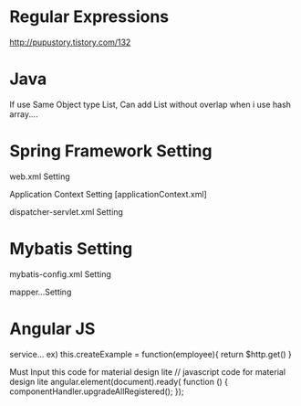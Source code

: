 # Regular Expressions
http://pupustory.tistory.com/132

# Java 
If use Same Object type List, Can add List without overlap when i use hash array....

# Spring Framework Setting

web.xml Setting

Application Context Setting [applicationContext.xml]

dispatcher-servlet.xml Setting

# Mybatis Setting

mybatis-config.xml Setting

mapper...Setting

# Angular JS

service... ex) this.createExample = function(employee){ return $http.get() }

Must Input this code for material design lite 
// javascript code for material design lite
        angular.element(document).ready(
            function () {
                componentHandler.upgradeAllRegistered();
            });
